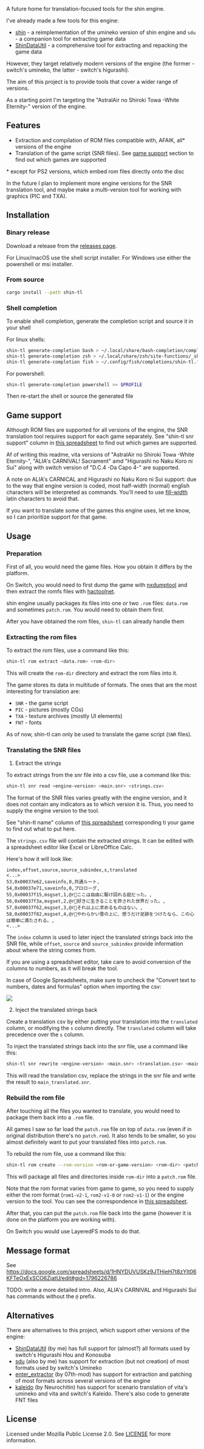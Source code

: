 A future home for translation-focused tools for the shin engine.

I've already made a few tools for this engine:

- [shin](https://github.com/DCNick3/shin) - a reimplementation of the umineko version of shin engine and `sdu` - a
  companion tool for extracting game data
- [ShinDataUtil](https://github.com/DCNick3/ShinDataUtil) - a comprehensive tool for extracting and repacking the game
  data

However, they target relatively modern versions of the engine (the former - switch's umineko, the latter - switch's
higurashi).

The aim of this project is to provide tools that cover a wider range of versions.

As a starting point I'm targeting the "AstralAir no Shiroki Towa -White Eternity-" version of the engine.

## Features

- Extraction and compilation of ROM files compatible with, AFAIK, all* versions of the engine
- Translation of the game script (SNR files). See [game support](#game-support) section to find out which games are
  supported

\* except for PS2 versions, which embed rom files directly onto the disc

In the future I plan to implement more engine versions for the SNR translation tool, and maybe make a multi-version tool
for working with graphics (PIC and TXA).

## Installation

### Binary release

Download a release from the [releases page](https://github.com/DCNick3/shin-translation-tools/releases).

For Linux/macOS use the shell script installer. For Windows use either the powershell or msi installer.

### From source

```bash
cargo install --path shin-tl
```

### Shell completion

To enable shell completion, generate the completion script and source it in your shell

For linux shells:

```bash
shin-tl generate-completion bash > ~/.local/share/bash-completion/completions/shin-tl
shin-tl generate-completion zsh > ~/.local/share/zsh/site-functions/_shin-tl
shin-tl generate-completion fish > ~/.config/fish/completions/shin-tl.fish
```

For powershell:

```powershell
shin-tl generate-completion powershell >> $PROFILE
```

Then re-start the shell or source the generated file

## Game support

Although ROM files are supported for all versions of the engine, the SNR translation tool requires support for each game
separately. See "shin-tl snr support" column
in [this spreadsheet](https://docs.google.com/spreadsheets/d/1wGX9FOQq_iXcWMnY9qITCAV7hq1R7_gpWwjkT4_tKDI/edit#gid=0) to
find out which games are supported.

Af of writing this readme, vita versions of "AstralAir no Shiroki Towa -White Eternity-", "ALIA's CARNIVAL!
Sacrament" amd "Higurashi no Naku Koro ni Sui" along with switch version of "D.C.4 -Da Capo 4-" are supported.

A note on ALIA's CARNICAL and Higurashi no Naku Koro ni Sui support: due to the way that engine version is coded, most
half-width (normal) english characters will be interpreted as commands. You'll need to
use [fill-width](https://en.wikipedia.org/wiki/Halfwidth_and_fullwidth_forms) latin characters to avoid that.

If you want to translate some of the games this engine uses, let me know, so I can prioritize support for that game.

## Usage

### Preparation

First of all, you would need the game files. How you obtain it differs by the platform.

On Switch, you would need to first dump the game with [nxdumptool](https://github.com/DarkMatterCore/nxdumptool) and
then extract the romfs files with [hactoolnet](https://github.com/Thealexbarney/LibHac).

shin engine usually packages its files into one or two `.rom` files: `data.rom` and sometimes `patch.rom`. You would
need to obtain them first.

After you have obtained the rom files, `shin-tl` can already handle them

### Extracting the rom files

To extract the rom files, use a command like this:

```bash
shin-tl rom extract <data.rom> <rom-dir>
```

This will create the `rom-dir` directory and extract the rom files into it.

The game stores its data in multitude of formats. The ones that are the most interesting for translation are:

- `SNR` - the game script
- `PIC` - pictures (mostly CGs)
- `TXA` - texture archives (mostly UI elements)
- `FNT` - fonts

As of now, shin-tl can only be used to translate the game script (`SNR` files).

### Translating the SNR files

1. Extract the strings

To extract strings from the snr file into a csv file, use a command like this:

```bash
shin-tl snr read <engine-version> <main.snr> <strings.csv>
```

The format of the SNR files varies greatly with the engine version, and it does not contain any indicators as to which
version it is. Thus, you need to supply the engine version to the tool.

See "shin-tl name" column
of [this spreadsheet](https://docs.google.com/spreadsheets/d/1wGX9FOQq_iXcWMnY9qITCAV7hq1R7_gpWwjkT4_tKDI/edit#gid=0)
corresponding ti your game to find out what to put here.

The `strings.csv` file will contain the extracted strings. It can be edited with a spreadsheet editor like Excel or
LibreOffice Calc.

Here's how it will look like:

```csv
index,offset,source,source_subindex,s,translated
<...>
53,0x00037e62,saveinfo,0,共通ルート,
54,0x00037e71,saveinfo,0,プロローグ,
55,0x00037f15,msgset,1,@rここは自由に駆け回れる庭だった。,
56,0x00037f3a,msgset,2,@r好きに生きることを許された世界だった。,
57,0x00037f62,msgset,3,@rそれ以上に求めるものはない。,
58,0x00037f82,msgset,4,@rやわらかい雪の上に、想うだけ足跡をつけたなら、この心は簡単に満たされる。,
<...>
```

The `index` column is used to later inject the translated strings back into the SNR file, while `offset`, `source`
and `source_subindex` provide information about where the string comes from.

If you are using a spreadsheet editor, take care to avoid conversion of the columns to numbers, as it will break the
tool.

In case of Google Spreadsheets, make sure to uncheck the "Convert text to numbers, dates and formulas" option when
importing the csv:

![](googledoc_import.png)

2. Inject the translated strings back

Create a translation csv by either putting your translation into the `translated` column, or modifying the `s` column
directly. The `translated` column will take precedence over the `s` column.

To inject the translated strings back into the snr file, use a command like this:

```bash
shin-tl snr rewrite <engine-version> <main.snr> <translation.csv> <main_translated.snr>
```

This will read the translation csv, replace the strings in the snr file and write the result to `main_translated.snr`.

### Rebuild the rom file

After touching all the files you wanted to translate, you would need to package them back into a `.rom` file.

All games I saw so far load the `patch.rom` file on top of `data.rom` (even if in original distribution there's
no `patch.rom`). It also tends to be smaller, so you almost definitely want to put your translated files
into `patch.rom`.

To rebuild the rom file, use a command like this:

```bash
shin-tl rom create --rom-version <rom-or-game-version> <rom-dir> <patch.rom> 
```

This will package all files and directories inside `rom-dir` into a `patch.rom` file.

Note that the rom format varies from game to game, so you need to supply either the rom format (`rom1-v2-1`, `rom2-v1-0`
or `rom2-v1-1`) or the engine version to the tool. You can see the correspondence
in [this spreadsheet](https://docs.google.com/spreadsheets/d/1wGX9FOQq_iXcWMnY9qITCAV7hq1R7_gpWwjkT4_tKDI).

After that, you can put the `patch.rom` file back into the game (however it is done on the platform you are working
with).

On Switch you would use LayeredFS mods to do that.

## Message format

See https://docs.google.com/spreadsheets/d/1HNYDUVUSKz9JTHieH7t8zYIt06KFTeOxExSCO6ZjatU/edit#gid=1796226786

TODO: write a more detailed intro. Also, ALIA's CARNIVAL and Higurashi Sui has commands without the `@` prefix.

## Alternatives

There are alternatives to this project, which support other versions of the engine:

- [ShinDataUtil](https://github.com/DCNick3/ShinDataUtil) (by me) has full support for (almost?) all formats used by
  switch's Higurashi Hou and Konosuba
- [sdu](https://github.com/DCNick3/shin#what-else-is-in-the-box) (also by me) has support for extraction (but not
  creation) of most formats used by switch's Umineko
- [enter_extractor](https://github.com/07th-mod/enter_extractor) (by 07th-mod) has support for extraction and patching
  of most formats across several versions of the engine
- [kaleido](https://gitlab.com/Neurochitin/kaleido/) (by Neurochitin) has support for scenario translation of vita's
  umineko and vita and switch's Kaleido. There's also code to generate FNT files

## License

Licensed under Mozilla Public License 2.0. See [LICENSE](LICENSE) for more information.
